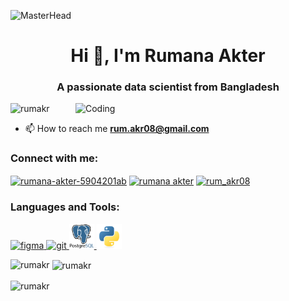 ![MasterHead](https://retool.com/blog/content/images/2022/02/gotchas-git-github-banner-1.png)
<h1 align="center">Hi 👋, I'm Rumana Akter</h1>
<h3 align="center">A passionate data scientist from Bangladesh</h3>
<img align="right" alt="Coding" width="400" src="https://cdn.dribbble.com/users/4055494/screenshots/15215756/media/d2b66c4ca0192aa26d103448b3d1518b.gif">

<p align="left"> <img src="https://komarev.com/ghpvc/?username=rumakr&label=Profile%20views&color=0e75b6&style=flat" alt="rumakr" /> </p>

- 📫 How to reach me **rum.akr08@gmail.com**

<h3 align="left">Connect with me:</h3>
<p align="left">
<a href="https://linkedin.com/in/rumana-akter-5904201ab" target="blank"><img align="center" src="https://raw.githubusercontent.com/rahuldkjain/github-profile-readme-generator/master/src/images/icons/Social/linked-in-alt.svg" alt="rumana-akter-5904201ab" height="30" width="40" /></a>
<a href="https://stackoverflow.com/users/20182377" target="blank"><img align="center" src="https://raw.githubusercontent.com/rahuldkjain/github-profile-readme-generator/master/src/images/icons/Social/stack-overflow.svg" alt="rumana akter" height="30" width="40" /></a>
<a href="https://www.hackerrank.com/rum_akr08" target="blank"><img align="center" src="https://raw.githubusercontent.com/rahuldkjain/github-profile-readme-generator/master/src/images/icons/Social/hackerrank.svg" alt="rum_akr08" height="30" width="40" /></a>
</p>

<h3 align="left">Languages and Tools:</h3>
<p align="left"> <a href="https://www.figma.com/" target="_blank" rel="noreferrer"> <img src="https://www.vectorlogo.zone/logos/figma/figma-icon.svg" alt="figma" width="40" height="40"/> </a> <a href="https://git-scm.com/" target="_blank" rel="noreferrer"> <img src="https://www.vectorlogo.zone/logos/git-scm/git-scm-icon.svg" alt="git" width="40" height="40"/> </a> <a href="https://www.postgresql.org" target="_blank" rel="noreferrer"> <img src="https://raw.githubusercontent.com/devicons/devicon/master/icons/postgresql/postgresql-original-wordmark.svg" alt="postgresql" width="40" height="40"/> </a> <a href="https://www.python.org" target="_blank" rel="noreferrer"> <img src="https://raw.githubusercontent.com/devicons/devicon/master/icons/python/python-original.svg" alt="python" width="40" height="40"/> </a> </p>

<p><img align="left" src="https://github-readme-stats.vercel.app/api/top-langs?username=rumakr&show_icons=true&locale=en&layout=compact" alt="rumakr" /></p>

<p>&nbsp;<img align="center" src="https://github-readme-stats.vercel.app/api?username=rumakr&show_icons=true&locale=en" alt="rumakr" /></p>

<p><img align="center" src="https://github-readme-streak-stats.herokuapp.com/?user=rumakr&" alt="rumakr" /></p>
